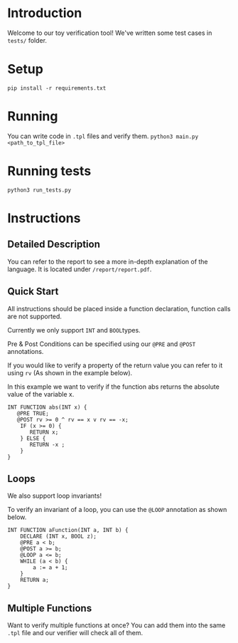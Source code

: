 # Introduction

Welcome to our toy verification tool! We've written some test cases in `tests/` folder.

# Setup

`pip install -r requirements.txt`

# Running

You can write code in `.tpl` files and verify them.
`python3 main.py <path_to_tpl_file>`

# Running tests

`python3 run_tests.py`

# Instructions

## Detailed Description

You can refer to the report to see a more in-depth explanation of the language. It is located under `/report/report.pdf`.

## Quick Start

All instructions should be placed inside a function declaration, function calls are not supported.

Currently we only support `INT` and `BOOL`types.

Pre & Post Conditions can be specified using our `@PRE` and `@POST` annotations.

If you would like to verify a property of the return value you can refer to it using
`rv` (As shown in the example below).

In this example we want to verify if the function abs returns the  absolute value of the variable x.

```
INT FUNCTION abs(INT x) {
   @PRE TRUE;
   @POST rv >= 0 ^ rv == x v rv == -x;
    IF (x >= 0) {
       RETURN x;
    } ELSE {
       RETURN -x ;
    }
}
```

## Loops

We also support loop invariants!

To verify an invariant of a loop, you can use the `@LOOP` annotation as shown below.

```
INT FUNCTION aFunction(INT a, INT b) {
    DECLARE (INT x, BOOL z);
    @PRE a < b;
    @POST a >= b;
    @LOOP a <= b;
    WHILE (a < b) {
        a := a + 1;
    }
    RETURN a;
}
```

## Multiple Functions

Want to verify multiple functions at once? You can add them into the same `.tpl` file and
our verifier will check all of them.
